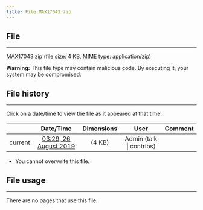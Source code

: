 ```yaml
---
title: File:MAX17043.zip
---
```


## File
--------

[MAX17043.zip](https://wiki.elecrow.com/images/d/d9/MAX17043.zip) (file size: 4 KB, MIME type: application/zip)

**Warning:** This file type may contain malicious code. By executing it, your system may be compromised.

## File history
--------

Click on a date/time to view the file as it appeared at that time.

|         |                          Date/Time                           | Dimensions  |                             User                             | Comment |
| :-----: | :----------------------------------------------------------: | :---------: | :----------------------------------------------------------: | :-----: |
| current | [03:29, 26 August 2019](https://wiki.elecrow.com/images/d/d9/MAX17043.zip) | (4 KB) | Admin (talk \| contribs) |         |

- You cannot overwrite this file.

## File usage
--------

There are no pages that use this file.